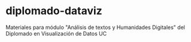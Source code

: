 # diplomado-dataviz
Materiales para módulo "Análisis de textos y Humanidades Digitales" del Diplomado en Visualización de Datos UC
